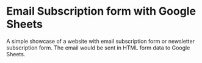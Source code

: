 # Email Subscription form with Google Sheets
A simple showcase of a website with email subscription form or newsletter subscription form. The email would be sent in HTML form data to Google Sheets.
